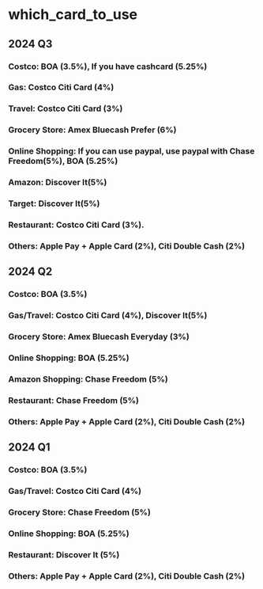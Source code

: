 # which_card_to_use
## 2024 Q3
### Costco: BOA (3.5%), If you have cashcard (5.25%)
### Gas: Costco Citi Card (4%)
### Travel: Costco Citi Card (3%)
### Grocery Store: Amex Bluecash Prefer (6%)
### Online Shopping: If you can use paypal, use paypal with Chase Freedom(5%), BOA (5.25%)
### Amazon: Discover It(5%)
### Target: Discover It(5%)
### Restaurant: Costco Citi Card (3%).
### Others: Apple Pay + Apple Card (2%), Citi Double Cash (2%)

## 2024 Q2
### Costco: BOA (3.5%)
### Gas/Travel: Costco Citi Card (4%), Discover It(5%)
### Grocery Store: Amex Bluecash Everyday (3%)
### Online Shopping: BOA (5.25%)
### Amazon Shopping: Chase Freedom (5%)
### Restaurant: Chase Freedom (5%)
### Others: Apple Pay + Apple Card (2%), Citi Double Cash (2%)

## 2024 Q1
### Costco: BOA (3.5%)
### Gas/Travel: Costco Citi Card (4%)
### Grocery Store: Chase Freedom (5%)
### Online Shopping: BOA (5.25%)
### Restaurant: Discover It (5%)
### Others: Apple Pay + Apple Card (2%), Citi Double Cash (2%)
